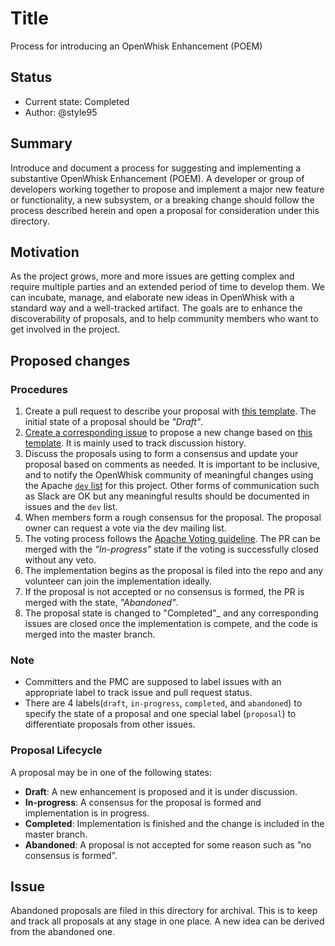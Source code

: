 <!--
#
# Licensed to the Apache Software Foundation (ASF) under one or more
# contributor license agreements.  See the NOTICE file distributed with
# this work for additional information regarding copyright ownership.
# The ASF licenses this file to You under the Apache License, Version 2.0
# (the "License"); you may not use this file except in compliance with
# the License.  You may obtain a copy of the License at
#
#     http://www.apache.org/licenses/LICENSE-2.0
#
# Unless required by applicable law or agreed to in writing, software
# distributed under the License is distributed on an "AS IS" BASIS,
# WITHOUT WARRANTIES OR CONDITIONS OF ANY KIND, either express or implied.
# See the License for the specific language governing permissions and
# limitations under the License.
#
-->

# Title
Process for introducing an OpenWhisk Enhancement (POEM)

## Status
* Current state: Completed
* Author: @style95

## Summary

Introduce and document a process for suggesting and implementing a substantive OpenWhisk Enhancement (POEM).
A developer or group of developers working together to propose and implement a major new feature or functionality, a new subsystem, or a breaking change should follow the process described herein and open a proposal for consideration under this directory.

## Motivation

As the project grows, more and more issues are getting complex and require multiple parties and an extended period of time to develop them.
We can incubate, manage, and elaborate new ideas in OpenWhisk with a standard way and a well-tracked artifact.
The goals are to enhance the discoverability of proposals, and to help community members who want to get involved in the project.

## Proposed changes

### Procedures
1. Create a pull request to describe your proposal with [this template](./POEM-N-template.md). The initial state of a proposal should be _"Draft"_.
2. [Create a corresponding issue](https://github.com/apache/openwhisk/issues/new?template=proposal.md) to propose a new change based on [this template](../.github/ISSUE_TEMPLATE/proposal.md). It is mainly used to track discussion history.
3. Discuss the proposals using to form a consensus and update your proposal based on comments as needed. It is important to be inclusive, and to notify the OpenWhisk community of meaningful changes using the Apache [`dev` list](https://openwhisk.apache.org/community.html) for this project. Other forms of communication such as Slack are OK but any meaningful results should be documented in issues and the `dev` list.
4. When members form a rough consensus for the proposal. The proposal owner can request a vote via the dev mailing list.
5. The voting process follows the [Apache Voting guideline](https://www.apache.org/foundation/voting.html). The PR can be merged with the _"In-progress"_ state if the voting is successfully closed without any veto.
6. The implementation begins as the proposal is filed into the repo and any volunteer can join the implementation ideally.
7. If the proposal is not accepted or no consensus is formed, the PR is merged with the state, _"Abandoned"_.
8. The proposal state is changed to "Completed"_ and any corresponding issues are closed once the implementation is compete, and the code is merged into the master branch.

### Note
* Committers and the PMC are supposed to label issues with an appropriate label to track issue and pull request status.
* There are 4 labels(`draft`, `in-progress`, `completed`, and `abandoned`) to specify the state of a proposal and one special label (`proposal`) to differentiate proposals from other issues.

### Proposal Lifecycle
A proposal may be in one of the following states:
* **Draft**: A new enhancement is proposed and it is under discussion.
* **In-progress**: A consensus for the proposal is formed and implementation is in progress.
* **Completed**: Implementation is finished and the change is included in the master branch.
* **Abandoned**: A proposal is not accepted for some reason such as ”no consensus is formed”.

## Issue

Abandoned proposals are filed in this directory for archival.
This is to keep and track all proposals at any stage in one place.
A new idea can be derived from the abandoned one.
